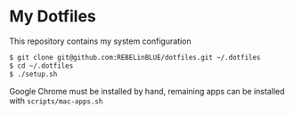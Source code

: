 # My Dotfiles

This repository contains my system configuration

```bash
$ git clone git@github.com:REBELinBLUE/dotfiles.git ~/.dotfiles
$ cd ~/.dotfiles
$ ./setup.sh
```

Google Chrome must be installed by hand, remaining apps can be installed with `scripts/mac-apps.sh`
